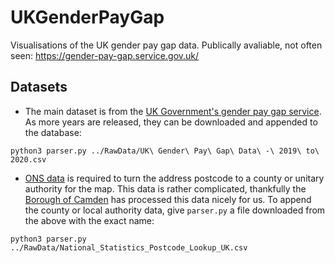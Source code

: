 # UKGenderPayGap
Visualisations of the UK gender pay gap data. Publically avaliable, not often seen: https://gender-pay-gap.service.gov.uk/

## Datasets

 - The main dataset is from the [UK Government's gender pay gap service](https://gender-pay-gap.service.gov.uk/). As more years are released, they can be downloaded and appended to the database:

```
python3 parser.py ../RawData/UK\ Gender\ Pay\ Gap\ Data\ -\ 2019\ to\ 2020.csv
```

 - [ONS data](https://www.ons.gov.uk/aboutus/transparencyandgovernance/freedomofinformationfoi/ukpostcodestownsandcounties) is required to turn the address postcode to a county or unitary authority for the map. This data is rather complicated, thankfully the [Borough of Camden](https://www.data.gov.uk/dataset/7ec10db7-c8f4-4a40-8d82-8921935b4865/national-statistics-postcode-lookup-uk) has processed this data nicely for us. To append the county or local authority data, give `parser.py` a file downloaded from the above with the exact name:

```
python3 parser.py ../RawData/National_Statistics_Postcode_Lookup_UK.csv
```
